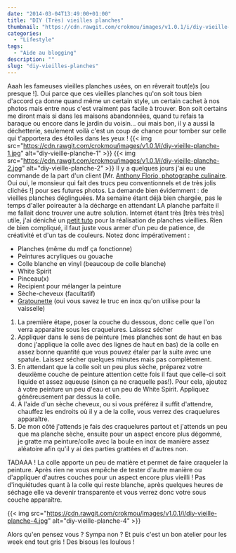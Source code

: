 ```yaml
---
date: "2014-03-04T13:49:00+01:00"
title: "DIY (Très) vieilles planches"
thumbnail: "https://cdn.rawgit.com/crokmou/images/v1.0.1/i/diy-vieille-planche.jpg"
categories:
  - "Lifestyle"
tags:
  - "Aide au blogging"
description: ""
slug: "diy-vieilles-planches"
---
```


Aaah les fameuses vieilles planches usées, on en rêverait tout(e)s [ou presque !]. Oui parce que ces vieilles planches qu'on soit tous bien d'accord ça donne quand même un certain style, un certain cachet à nos photos mais entre nous c'est vraiment pas facile à trouver. Bon soit certains me diront mais si dans les maisons abandonnées, quand tu refais ta baraque ou encore dans le jardin du voisin... oui mais bon, il y a aussi la déchetterie, seulement voilà c'est un coup de chance pour tomber sur celle qui t'apportera des étoiles dans les yeux ! {{< img src="https://cdn.rawgit.com/crokmou/images/v1.0.1/i/diy-vieille-planche-1.jpg" alt="diy-vieille-planche-1" >}} {{< img src="https://cdn.rawgit.com/crokmou/images/v1.0.1/i/diy-vieille-planche-2.jpg" alt="diy-vieille-planche-2" >}} Il y a quelques jours j'ai eu une commande de la part d'un client [Mr. [Anthony Florio, photographe culinaire](http://www.florioanthony.be/). Oui oui, le monsieur qui fait des trucs peu conventionnels et de très jolis clichés !] pour ses futures photos. La demande bien évidemment : de vieilles planches déglinguées. Ma semaine étant déjà bien chargée, pas le temps d'aller poireauter à la décharge en attendant LA planche parfaite il me fallait donc trouver une autre solution. Internet étant très [très très très] utile, j'ai déniché un [petit tuto](http://makethebestofthings.blogspot.be/2010/05/crackle-finish-with-elmers-glue.html) pour la réalisation de planches vieillies. Rien de bien compliqué, il faut juste vous armer d'un peu de patience, de créativité et d'un tas de couleurs. Notez donc impérativement :

*   Planches (même du mdf ça fonctionne)
*   Peintures acryliques ou gouache
*   Colle blanche en vinyl (beaucoup de colle blanche)
*   White Spirit
*   Pinceau(x)
*   Recipient pour mélanger la peinture
*   Sèche-cheveux (facultatif)
*   [Gratounette](http://www.vendome-diffusion.fr/501269-1707-large/boule-inox-40-gr-60-gr-sachet-de-10.jpg) (oui vous savez le truc en inox qu'on utilise pour la vaisselle)

1.  La première étape, poser la couche du dessous, donc celle que l'on verra apparaitre sous les craquelures. Laissez sécher
2.  Appliquer dans le sens de peinture (mes planches sont de haut en bas donc j'applique la colle avec des lignes de haut en bas) de la colle en assez bonne quantité que vous pouvez étaler par la suite avec une spatule. Laissez sécher quelques minutes mais pas complètement.
3.  En attendant que la colle soit un peu plus sèche, préparez votre deuxième couche de peinture attention cette fois il faut que celle-ci soit liquide et assez aqueuse (sinon ça ne craquelle pas!). Pour cela, ajoutez à votre peinture un peu d'eau et un peu de White Spirit. Appliquez généreusement par dessus la colle.
4.  A l'aide d'un sèche cheveux, ou si vous préférez il suffit d'attendre, chauffez les endroits où il y a de la colle, vous verrez des craquelures apparaître.
5.  De mon côté j'attends je fais des craquelures partout et j'attends un peu que ma planche sèche, ensuite pour un aspect encore plus dégommé, je gratte ma peinture/colle avec la boule en inox de manière assez aléatoire afin qu'il y ai des parties grattées et d'autres non.

TADAAA ! La colle apporte un peu de matière et permet de faire craqueler la peinture. Après rien ne vous empêche de tester d'autre manière ou d'appliquer d'autres couches pour un aspect encore plus vieilli ! Pas d'inquiétudes quant à la colle qui reste blanche, après quelques heures de séchage elle va devenir transparente et vous verrez donc votre sous couche apparaître.

{{< img src="https://cdn.rawgit.com/crokmou/images/v1.0.1/i/diy-vieille-planche-4.jpg" alt="diy-vieille-planche-4" >}}

Alors qu'en pensez vous ? Sympa non ? Et puis c'est un bon atelier pour les week end tout gris ! Des bisous les loulous !